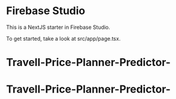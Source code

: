 # Firebase Studio

This is a NextJS starter in Firebase Studio.

To get started, take a look at src/app/page.tsx.
# Travell-Price-Planner-Predictor-
# Travell-Price-Planner-Predictor-
